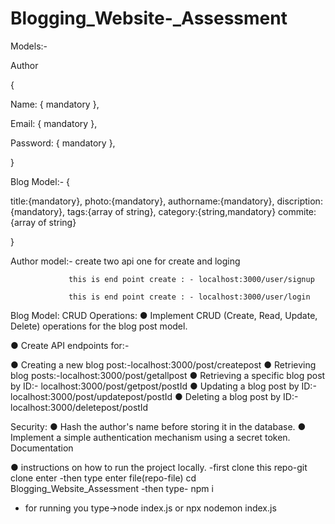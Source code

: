 # Blogging_Website-_Assessment

 Models:-
 
 Author
 
{

 Name: { mandatory },
 
 Email: { mandatory },
 
 Password: { mandatory },
 
}

Blog Model:-
{

 title:{mandatory},
 photo:{mandatory},
 authorname:{mandatory},
 discription:{mandatory},
 tags:{array of string},
 category:{string,mandatory}
 commite:{array of string}
 
}

Author model:-
                  create two api one for create and loging
                  
                 this is end point create : - localhost:3000/user/signup
               
                 this is end point create : - localhost:3000/user/login


Blog Model:
CRUD Operations:
● Implement CRUD (Create, Read, Update, Delete) operations for the blog
post model.


● Create API endpoints for:-

● Creating a new blog post:-localhost:3000/post/createpost
● Retrieving blog posts:-localhost:3000/post/getallpost
● Retrieving a specific blog post by ID:- localhost:3000/post/getpost/postId
● Updating a blog post by ID:-localhost:3000/post/updatepost/postId
● Deleting a blog post by ID:-localhost:3000/deletepost/postId


Security:
● Hash the author's name before storing it in the database.
● Implement a simple authentication mechanism using a secret token.
Documentation

● instructions on how to run the project locally.
 -first clone this repo-git clone <repo-link> enter
 -then type enter file(repo-file) cd Blogging_Website_Assessment
 -then type- npm i 
 - for running you type->node index.js or npx nodemon index.js 
 

 


